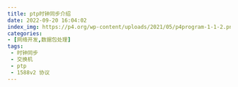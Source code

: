 ```yaml
---
title: ptp时钟同步介绍
date: 2022-09-20 16:04:02
index_img: https://p4.org/wp-content/uploads/2021/05/p4program-1-1-2.png
categories:
- [网络开发,数据包处理]
tags:
 - 时钟同步
 - 交换机
 - ptp
 - 1588v2 协议
---
```

